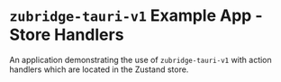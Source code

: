 # `zubridge-tauri-v1` Example App - Store Handlers

An application demonstrating the use of `zubridge-tauri-v1` with action handlers which are located in the Zustand store.
